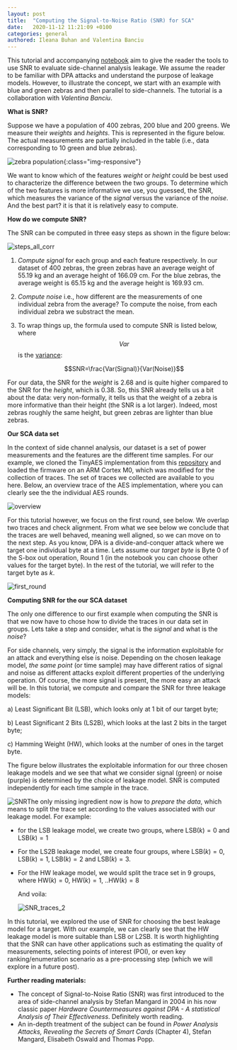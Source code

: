```yaml
---
layout: post
title:  "Computing the Signal-to-Noise Ratio (SNR) for SCA"
date:   2020-11-12 11:21:09 +0100
categories: general
authored: Ileana Buhan and Valentina Banciu
---
```




This tutorial and accompanying [notebook](https://github.com/ileanabuhan/LeakageAssessment/blob/main/SNR.ipynb) aim to give the reader the tools to use SNR to evaluate side-channel analysis leakage. We assume the reader to be familiar with DPA attacks and understand the purpose of leakage models. However, to illustrate the concept, we start with an example with blue and green zebras and then parallel to side-channels. The tutorial is a collaboration with *Valentina Banciu*.

**What is SNR?**

Suppose we have a population of 400 zebras, 200 blue and 200 greens. We measure their *weights* and *heights*. This is represented in the figure below. The actual measurements are partially included in the table (i.e., data corresponding to 10 green and blue zebras).

![zebra population]({{site.url}}/assets/img/SNRtuto/zebra_pop.png){:class="img-responsive"}

We want to know which of the features *weight* or *height* could be best used to characterize the difference between the two groups. To determine which of the two features is more informative we use, you guessed, the SNR, which measures the variance of the *signal* versus the variance of the *noise*. And the best part? it is that it is relatively easy to compute.

**How do we compute SNR?**

The SNR can be computed in three easy steps as shown in the figure below:

![steps_all_corr](/Users/ileana/Documents/GitHub/ileanabuhan.github.io/assets/img/SNRtuto/steps_all_corr.png)

1. *Compute signal* for each group and each feature respectively. In our dataset of 400 zebras, the green zebras have an average weight of 55.19 kg and an average height of 166.09 cm. For the blue zebras, the average weight is 65.15 kg and the average height is 169.93 cm.

2. *Compute noise* i.e., how different are the measurements of one individual zebra from the average? To compute the noise, from each individual zebra we substract the mean.

3. To wrap things up, the formula used to compute SNR is listed below, where $$Var$$ is the [variance](https://en.wikipedia.org/wiki/Variance):

   $$SNR=\frac{Var(Signal)}{Var(Noise)}$$

For our data, the SNR for the *weight* is 2.68 and is quite higher compared to the SNR for the *height*, which is 0.38. So, this SNR already tells us a bit about the data: very non-formally, it tells us that the weight of a zebra is more informative than their height (the SNR is a lot larger). Indeed, most zebras roughly the same height, but green zebras are lighter than blue zebras.

**Our SCA data set**

In the context of side channel analysis, our dataset is a set of power measurements and the features are the different time samples. For our example, we cloned the TinyAES implementation from this [repository](https://github.com/kokke/tiny-AES-c/) and loaded the firmware on an ARM Cortex M0, which was modified for the collection of traces. The set of traces we collected are available to you here. Below, an overview trace of the AES implementation, where you can clearly see the the individual AES rounds.

![overview](/Users/ileana/Documents/GitHub/ileanabuhan.github.io/assets/img/SNRtuto/overview.png)

For this tutorial however, we focus on the first round, see below. We overlap two traces and check alignment. From what we see below we conclude that the traces are well behaved, meaning well aligned, so we can move on to the next step. As you know, DPA is a divide-and-conquer attack where we target one individual byte at a time. Lets assume our *target byte* is Byte 0 of the S-box out operation, Round 1 (in the notebook you can choose other values for the target byte). In the rest of the tutorial, we will refer to the target byte as $k$.

![first_round](/Users/ileana/Documents/GitHub/ileanabuhan.github.io/assets/img/SNRtuto/first_round.png)

**Computing SNR for the our SCA dataset**

The only one difference to our first example when computing the SNR is that we now have to chose how to divide the traces in our data set in groups. Lets take a step and consider, what is the *signal* and what is the *noise*?

For side channels, very simply, the signal is the information exploitable for an attack and everything else is noise. Depending on the chosen leakage model, *the same point* (or time sample) may have different ratios of signal and noise as different attacks exploit different properties of the underlying operation. Of course, the more signal is present, the more easy an attack will be. In this tutorial, we compute and compare the SNR for three leakage models:

a) Least Significant Bit (LSB), which looks only at 1 bit of our target byte;

b) Least Significant 2 Bits (LS2B), which looks at the last 2 bits in the target byte;

c) Hamming Weight (HW), which looks at the number of ones in the target byte.

The figure below illustrates the exploitable information for our three chosen leakage models and we see that what we consider signal (green) or noise (purple) is determined by the choice of leakage model. SNR is computed independently for each time sample in the trace.

![SNR](/Users/ileana/ib_blog/assets/img/SNRtuto/SNR.png)The only missing ingredient now is how to *prepare the data*, which means to split the trace set according to the values associated with our leakage model. For example:

- for the LSB leakage model, we create two groups, where $\text{LSB}(k)=0$ and  $\text{LSB}(k)=1$

- For the LS2B leakage model,  we create four groups, where $\text{LSB}(k)=0$, $\text{LSB}(k)=1$, $\text{LSB}(k)=2$ and $\text{LSB}(k)=3.$

- For the HW leakage model, we would split the trace set in 9 groups, where $\text{HW}(k)=0$, $\text{HW}(k)=1$, ..$\text{HW}(k)=8$

  And voila:

  ![SNR_traces_2](/Users/ileana/Documents/GitHub/ileanabuhan.github.io/assets/img/SNRtuto/SNR_traces_2.png)

In this tutorial, we explored the use of SNR for choosing the best leakage model for a target. With our example, we can clearly see that the HW leakage model is more suitable than LSB or L2SB. It is worth highlighting that the SNR can have other applications such as estimating the quality of measurements, selecting points of interest (POI), or even key ranking/enumeration scenario as a pre-processing step (which we will explore in a future post).

**Further reading materials:**

- The concept of Signal-to-Noise Ratio (SNR) was first introduced to the area of side-channel analysis by Stefan Mangard in 2004 in his now classic paper *Hardware Countermeasures against DPA - A statistical Analysis of Their Effectiveness*. Definitely worth reading. 
- An in-depth treatment of the subject can be found in *Power Analysis Attacks, Revealing the Secrets of Smart Cards* (Chapter 4), Stefan Mangard, Elisabeth Oswald and Thomas Popp. 